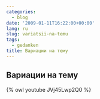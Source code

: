 ```yaml
---
categories:
  - blog
date: '2009-01-11T16:22:00+00:00'
lang: ru
slug: variatsii-na-temu
tags:
  - gedanken
title: Вариации на тему
---
```



## Вариации на тему

{% owl youtube JVj45Lwp2Q0 %}
